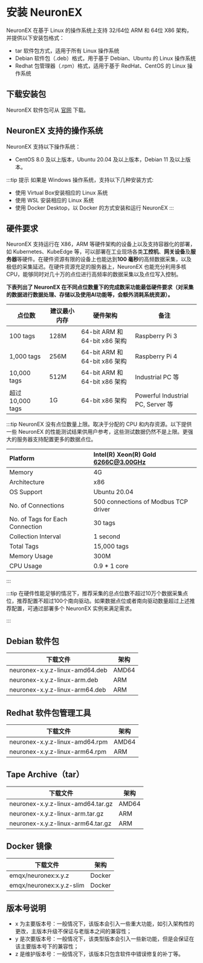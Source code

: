# 安装 NeuronEX

NeuronEX 在基于 Linux 的操作系统上支持 32/64位 ARM 和 64位 X86 架构，并提供以下安装包格式：
- tar 软件包方式，适用于所有 Linux 操作系统
- Debian 软件包（.deb）格式，用于基于 Debian、Ubuntu 的 Linux 操作系统
- Redhat 包管理器（.rpm）格式，适用于基于 RedHat、CentOS 的 Linux 操作系统

## 下载安装包

NeuronEX 软件包可从 [官网](https://www.emqx.com/zh/try?tab=self-managed) 下载。

## NeuronEX 支持的操作系统

NeuronEX 支持以下操作系统：
- CentOS 8.0 及以上版本，Ubuntu 20.04 及以上版本，Debian 11 及以上版本。

:::tip 提示
如果是 Windows 操作系统，支持以下几种安装方式:

- 使用 Virtual Box安装相应的 Linux 系统
- 使用 WSL 安装相应的 Linux 系统
- 使用 Docker Desktop，以 Docker 的方式安装和运行 NeuronEX
:::

## 硬件要求

NeuronEX 支持运行在 X86，ARM 等硬件架构的设备上以及支持容器化的部署，如 Kubernetes、KubeEdge 等，可以部署在工业现场各类**工控机**、**网关设备**及**服务器**等硬件。在硬件资源有限的设备上也能达到**100 毫秒**的高频数据采集，以及极低的采集延迟。在硬件资源充足的服务器上，NeuronEX 也能充分利用多核 CPU，能够同时对几十万的点位进行高频率的数据采集以及点位写入控制。

**下表列出了 NeuronEX 在不同点位数量下的完成数采功能最低硬件要求（对采集的数据进行数据处理、存储以及使用AI功能等，会额外消耗系统资源）。**

| 点位数                | 建议最小内存 | 硬件架构                           | 备注                              |
| --------------------- | --------- | ---------------------------------| --------------------------------- |
| 100 tags              | 128M      | 64-bit ARM 和 64-bit x86 架构     | Raspberry Pi 3                    |
| 1,000 tags            | 256M      | 64-bit ARM 和 64-bit x86 架构     | Raspberry Pi 4                    |
| 10,000 tags           | 512M      | 64-bit ARM 和 64-bit x86 架构     | Industrial PC 等                  |
| 超过 10,000 tags       | 1G       | 64-bit x86 架构                    | Powerful Industrial PC, Server 等 |

:::tip
NeuronEX 没有点位数量上限。取决于分配的 CPU 和内存资源。以下提供一些 NeuronEX 的性能测试结果供用户参考，这些测试数据仍然不是上限。更强大的服务器支持配置更多的数据点位。

|Platform                         | Intel(R) Xeon(R) Gold 6266C@3.00GHz<br>|
| :-------------------- | :---------  |
|Memory                           | 4G<br>  |
|Architecture                     | x86<br>  |
|OS Support                       | Ubuntu 20.04<br>  |
|No. of Connections               | 500 connections of Modbus TCP driver<br>  |
|No. of Tags for Each Connection  | 30 tags<br>  |
|Collection Interval              | 1 second<br>  |
|Total Tags                       | 15,000 tags<br>  |
|Memory Usage                     | 300M<br>  |
|CPU Usage                        | 0.9 * 1 core<br>  |


:::

:::tip
在硬件性能足够的情况下，推荐采集的总点位数不超过10万个数据采集点位，推荐配置不超过100个南向驱动。如果数据点位或者南向驱动数量超过上述推荐配置，可通过部署多个 NeuronEX 实例来满足需求。

:::

## Debian 软件包

| 下载文件                         | 架构  |
| ------------------------------ | ----- |
| neuronex-x.y.z-linux-amd64.deb | AMD64 |
| neuronex-x.y.z-linux-arm.deb   | ARM   |
| neuronex-x.y.z-linux-arm64.deb | ARM   |


## Redhat 软件包管理工具

| 下载文件                        | 架构  |
| ------------------------------ | ----- |
| neuronex-x.y.z-linux-amd64.rpm | AMD64 |
| neuronex-x.y.z-linux-arm64.rpm | ARM   |


## Tape Archive（tar）

| 下载文件                           | 架构  |
| --------------------------------- | ----- |
| neuronex-x.y.z-linux-amd64.tar.gz | AMD64 |
| neuronex-x.y.z-linux-arm.tar.gz   | ARM   |
| neuronex-x.y.z-linux-arm64.tar.gz | ARM   |


## Docker 镜像

| 下载文件                           | 架构   |
| -------------------------------- | ------ |
| emqx/neuronex:x.y.z              | Docker |
| emqx/neuronex:x.y.z-slim         | Docker |

## 版本号说明

- x 为主要版本号：一般情况下，该版本会引入一些重大功能，如引入架构性的更改，主版本升级不保证与老版本之间的兼容性；
- y 是次要版本号：一般情况下，该类型版本会引入一些新功能，但是会保证在该主要版本号下的兼容性；
- z 是维护版本号：一般情况下，该版本只包含软件中错误修复的补丁等。
